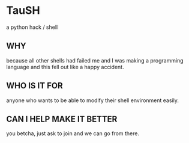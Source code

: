 # TauSH

a python hack / shell

## WHY

because all other shells had failed me and I was making a programming language and this fell out like a happy accident.

## WHO IS IT FOR

anyone who wants to be able to modify their shell environment easily.

## CAN I HELP MAKE IT BETTER

you betcha, just ask to join and we can go from there.
